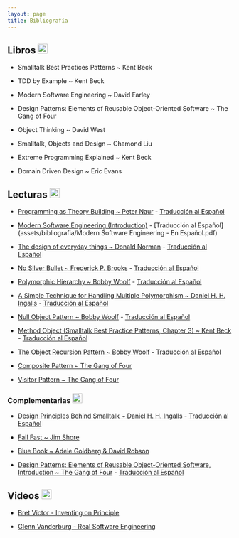 ```yaml
---
layout: page
title: Bibliografía
---
```


## Libros  <img alt="github icon" width="22px" src="https://icongr.am/clarity/book.svg?size=148&color=currentColor" /> 

- Smalltalk Best Practices Patterns ~ Kent Beck

- TDD by Example ~ Kent Beck

- Modern Software Engineering ~ David Farley

- Design Patterns: Elements of Reusable Object-Oriented Software ~ The Gang of Four

- Object Thinking ~ David West

- Smalltalk, Objects and Design ~ Chamond Liu

- Extreme Programming Explained ~ Kent Beck

- Domain Driven Design ~ Eric Evans

## Lecturas <img alt="github icon" width="22px" src="https://icongr.am/octicons/book.svg?size=128&color=currentColor" /> 

- [Programming as Theory Building ~ Peter Naur](assets/bibliografia/programming-as-theory-building.pdf) - [Traducción al Español](assets/bibliografia/la-programacion-como-construccion-de-teoria.pdf)

- [Modern Software Engineering (Introduction)](assets/bibliografia/modern-software-engineering-intro.pdf) - [Traducción al Español](assets/bibliografia/Modern Software Engineering - En Español.pdf)

- [The design of everyday things ~ Donald Norman](assets/bibliografia/the-design-of-everyday-things.pdf) - [Traducción al Español](assets/bibliografia/la-psicologia-de-los-objetos-cotidianos.pdf)

- [No Silver Bullet ~ Frederick P. Brooks](assets/bibliografia/no-silver-bullet.pdf) - [Traducción al Español](https://gist.github.com/esparta/582e43af7b803e0aaf69)

- [Polymorphic Hierarchy ~ Bobby Woolf](assets/bibliografia/polymorphic-hierarchy.pdf) - [Traducción al Español](assets/bibliografia/jerarquia-polimorfica.pdf)

- [A Simple Technique for Handling Multiple Polymorphism ~ Daniel H. H. Ingalls](assets/bibliografia/simple-technique-for-handling-multiple-polymorphism.pdf) - [Traducción al Español](assets/bibliografia/una-tecnica-simple-para-manejar-polimorfismo-multiple.pdf)

- [Null Object Pattern ~ Bobby Woolf](assets/bibliografia/null-object-pattern.pdf) - [Traducción al Español](assets/bibliografia/objeto-nulo-bobby-woolf.pdf)

- [Method Object (Smalltalk Best Practice Patterns, Chapter 3) ~ Kent Beck](assets/bibliografia/method-object.pdf) - [Traducción al Español](assets/bibliografia/Method-object-esp.pdf)

- [The Object Recursion Pattern ~ Bobby Woolf](assets/bibliografia/object-recusion-pattern.pdf) - [Traducción al Español](assets/bibliografia/object-recursion-esp.pdf)

- [Composite Pattern ~ The Gang of Four](assets/bibliografia/composite-pattern.pdf)

- [Visitor Pattern ~ The Gang of Four](assets/bibliografia/visitor-pattern.pdf)

### Complementarias <img alt="github icon" width="22px" src="https://icongr.am/octicons/book.svg?size=128&color=currentColor" /> 

- [Design Principles Behind Smalltalk ~ Daniel H. H. Ingalls](https://www.cs.virginia.edu/~evans/cs655/readings/smalltalk.html) - [Traducción al Español](https://drive.google.com/file/d/1O6eT8gYyoJQzi09K8nqp22vkR8wfNKWH/view)

- [Fail Fast ~ Jim Shore](assets/bibliografia/fail-fast.pdf)

- [Blue Book ~ Adele Goldberg & David Robson](http://sdmeta.gforge.inria.fr/FreeBooks/BlueBook/Bluebook.pdf)

- [Design Patterns: Elements of Reusable Object-Oriented Software, Introduction ~ The Gang of Four](assets/bibliografia/intro-design-patterns.pdf) - [Traducción al Español](assets/bibliografia/intro-design-patterns-esp.pdf)

## Videos <img alt="github icon" width="22px" src="https://icongr.am/clarity/film-strip.svg?size=148&color=currentColor" /> 

- [Bret Victor - Inventing on Principle](https://www.youtube.com/watch?v=8QiPFmIMxFc)

- [Glenn Vanderburg - Real Software Engineering](https://www.youtube.com/watch?v=NP9AIUT9nos)
